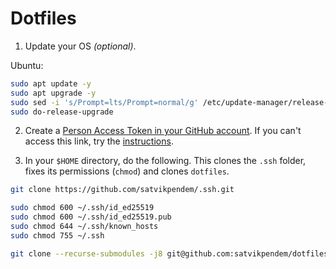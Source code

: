 # Dotfiles

1. Update your OS _(optional)_.

Ubuntu:

```sh
sudo apt update -y
sudo apt upgrade -y
sudo sed -i 's/Prompt=lts/Prompt=normal/g' /etc/update-manager/release-upgrades
sudo do-release-upgrade
```

2. Create a [Person Access Token in your GitHub account](https://github.com/settings/tokens/new). If you can't access this link, try the [instructions](https://docs.github.com/en/authentication/keeping-your-account-and-data-secure/creating-a-personal-access-token).

3. In your `$HOME` directory, do the following. This clones the `.ssh` folder, fixes its permissions (`chmod`) and clones `dotfiles`.

```sh
git clone https://github.com/satvikpendem/.ssh.git

sudo chmod 600 ~/.ssh/id_ed25519
sudo chmod 600 ~/.ssh/id_ed25519.pub
sudo chmod 644 ~/.ssh/known_hosts
sudo chmod 755 ~/.ssh

git clone --recurse-submodules -j8 git@github.com:satvikpendem/dotfiles.git
```
